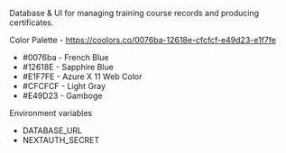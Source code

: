 Database & UI for managing training course records and producing certificates.

Color Palette - https://coolors.co/0076ba-12618e-cfcfcf-e49d23-e1f7fe
- #0076ba - French Blue
- #12618E - Sapphire Blue
- #E1F7FE - Azure X 11 Web Color
- #CFCFCF - Light Gray
- #E49D23 - Gamboge

Environment variables

- DATABASE_URL
- NEXTAUTH_SECRET

